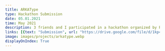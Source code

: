 ```yaml
---
title: ARKAType
type: Hackathon Submission
date: 05.01.2021
time: May 2021
description: 3 friends and I participated in a hackathon organized by Reply Challenges, the goal was to redesign an airline service. We didn't make it to   the top 3 but the experience was a lot of fun and introduced me to Figma.
links: [{text: "Submission", url: "https://drive.google.com/file/d/1kp4K7jOg5FtSeag3axv0xS6htvOzplmU/view?usp=sharing"}]
image: images/projects/arkatype.webp
displayOnIndex: True
---
```

